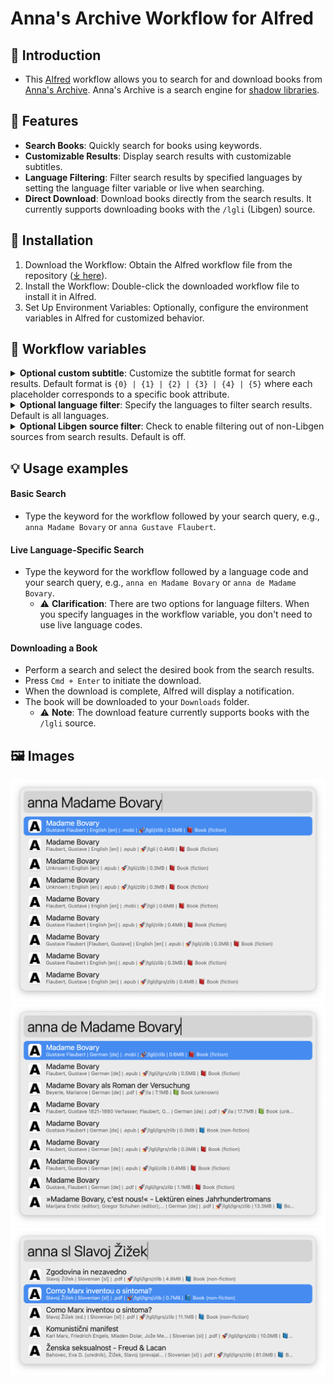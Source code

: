 # Anna's Archive Workflow for Alfred

## 👋 Introduction

- This [Alfred](https://www.alfredapp.com/) workflow allows you to search for and download books from [Anna's Archive](https://annas-archive.org/). Anna's Archive is a search engine for [shadow libraries](https://en.wikipedia.org/wiki/Shadow_library).

## 🌟 Features

- **Search Books**: Quickly search for books using keywords.
- **Customizable Results**: Display search results with customizable subtitles.
- **Language Filtering**: Filter search results by specified languages by setting the language filter variable or live when searching.
- **Direct Download**: Download books directly from the search results. It currently supports downloading books with the `/lgli` (Libgen) source.

## 🚀 Installation

1. Download the Workflow: Obtain the Alfred workflow file from the repository ([⤓ here](https://github.com/svenko99/alfred-annas-archive/releases/latest/download/Anna.s.Archive.alfredworkflow)).
2. Install the Workflow: Double-click the downloaded workflow file to install it in Alfred.
3. Set Up Environment Variables: Optionally, configure the environment variables in Alfred for customized behavior.

## 🔧 Workflow variables

<details>
<summary><strong>Optional custom subtitle</strong>: Customize the subtitle format for search results. Default format is <code>{0} | {1} | {2} | {3} | {4} | {5}</code> where each placeholder corresponds to a specific book attribute.</summary>
</br>
<ul>
    <li> {0}: Authors</li>
    <li> {1}: Book language</li>
    <li> {2}: File type</li>
    <li> {3}: Source</li>
    <li> {4}: Size</li>
    <li> {5}: Content</li>
    </br>
    <li> Lets take for example <a href=https://annas-archive.org/md5/522a43ee06ef4e3c23b86610e8d96268">this book</a> with the following attributes:</li>
    <ul>
        <li>Authors: Gustave Flaubert</li>
        <li>Book language: English [en]</li>
        <li>File type: .mobi</li>
        <li>Source: 🚀/lgli/zlib</li>
        <li>Size: 0.5MB</li>
        <li>Content: 📕 Book (fiction)</li>
    </ul>
    </br>
    <li> The default subtitle format would display as follows:</li>
    <ul>
        <li><code>Gustave Flaubert | English [en] | .mobi | 🚀/lgli/zlib | 0.5MB | 📕 Book (fiction)</code></li>
    </ul>
    </br>
    <li> But lets say we only want to display the book language and the size separated by a comma, we would set the custom subtitle to <code>{1}, {4}</code> and the subtitle would display as follows:</li>
    <ul>
        <li><code>English [en], 0.5MB</code></li>
    </ul>
</ul>
</details>

<details>
<summary><strong>Optional language filter</strong>: Specify the languages to filter search results. Default is all languages.</summary>
</br>
<ul>
    <li>
        The language filter is a comma-separated list of language codes (<a href="https://en.wikipedia.org/wiki/ISO_639-1">ISO 639-1</a>). For example, to filter search results to English and Russian books, set the language filter to <code>en,ru</code>.
    </li>
</ul>
</details>

<details>
<summary><strong>Optional Libgen source filter</strong>: Check to enable filtering out of non-Libgen sources from search results. Default is off.</summary>
</details>

## 💡 Usage examples

#### Basic Search

- Type the keyword for the workflow followed by your search query, e.g., `anna Madame Bovary` or `anna Gustave Flaubert`.

#### Live Language-Specific Search

- Type the keyword for the workflow followed by a language code and your search query, e.g., `anna en Madame Bovary` or `anna de Madame Bovary`.
  - ⚠️ **Clarification**: There are two options for language filters. When you specify languages in the workflow variable, you don't need to use live language codes.

#### Downloading a Book

- Perform a search and select the desired book from the search results.
- Press `Cmd + Enter` to initiate the download.
- When the download is complete, Alfred will display a notification.
- The book will be downloaded to your `Downloads` folder.
  - ⚠️ **Note**: The download feature currently supports books with the `/lgli` source.

## 🖼️ Images

![](images/image1.png)
![](images/image2.png)
![](images/image3.png)
